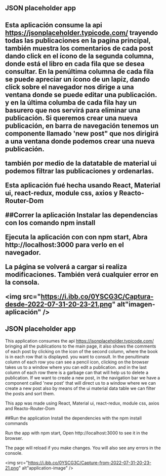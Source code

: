 <h2>JSON placeholder app<h2>

Esta aplicación consume la api https://jsonplaceholder.typicode.com/ trayendo todas las publicaciones en la pagína principal, también muestra los comentarios de cada post dando click en el ícono de la segunda columna, donde está el libro en cada fila que se desea consultar.
En la penúltima columna de cada fila se puede apreciar un ícono de un lapiz, dando click sobre el navegador nos dirige a una ventana donde se puede editar una publicación.
y en la última columba de cada fila hay un basurero que nos servirá para eliminar una publicación.
Si queremos crear una nueva publicación, en  barra de navegación tenemos un componente llamado 'new post" que nos dirigirá a una ventana donde podemos crear una nueva publicación.

también por medio de la datatable de material ui podemos filtrar las publicaciones y ordenarlas.

Esta aplicación fué hecha usando React, Material ui, react-redux, module css, axios y Reacto-Router-Dom

##Correr la aplicación
Instalar las dependencias con los comando npm install

Ejecuta la aplicación con con npm start, 
Abra http://localhost:3000 para verlo en el navegador.

La página se volverá a cargar si realiza modificaciones.
También verá cualquier error en la consola.


<img src="https://i.ibb.co/0YSCG3C/Captura-desde-2022-07-31-20-23-21.png" alt"imagen-aplicación" />

<h2>JSON placeholder app</h2>

This application consumes the api https://jsonplaceholder.typicode.com/ bringing all the publications to the main page, it also shows the comments of each post by clicking on the icon of the second column, where the book is in each row that is displayed. you want to consult.
In the penultimate column of each row you can see a pencil icon, clicking on the browser takes us to a window where you can edit a publication.
and in the last column of each row there is a garbage can that will help us to delete a publication.
If we want to create a new post, in the navigation bar we have a component called 'new post' that will direct us to a window where we can create a new post
also by means of the ui material data table we can filter the posts and sort them.

This app was made using React, Material ui, react-redux, module css, axios and Reacto-Router-Dom

##Run the application
Install the dependencies with the npm install commands

Run the app with npm start,
Open http://localhost:3000 to see it in the browser.

The page will reload if you make changes.
You will also see any errors in the console.


<img src="https://i.ibb.co/0YSCG3C/Capture-from-2022-07-31-20-23-21.png" alt"application-image" />
